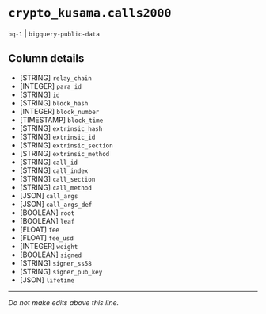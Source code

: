 # `crypto_kusama.calls2000`
`bq-1` | `bigquery-public-data`

## Column details
* [STRING]    `relay_chain`
* [INTEGER]   `para_id`
* [STRING]    `id`
* [STRING]    `block_hash`
* [INTEGER]   `block_number`
* [TIMESTAMP] `block_time`
* [STRING]    `extrinsic_hash`
* [STRING]    `extrinsic_id`
* [STRING]    `extrinsic_section`
* [STRING]    `extrinsic_method`
* [STRING]    `call_id`
* [STRING]    `call_index`
* [STRING]    `call_section`
* [STRING]    `call_method`
* [JSON]      `call_args`
* [JSON]      `call_args_def`
* [BOOLEAN]   `root`
* [BOOLEAN]   `leaf`
* [FLOAT]     `fee`
* [FLOAT]     `fee_usd`
* [INTEGER]   `weight`
* [BOOLEAN]   `signed`
* [STRING]    `signer_ss58`
* [STRING]    `signer_pub_key`
* [JSON]      `lifetime`

-------------------------------------------------------------------------------
*Do not make edits above this line.*
